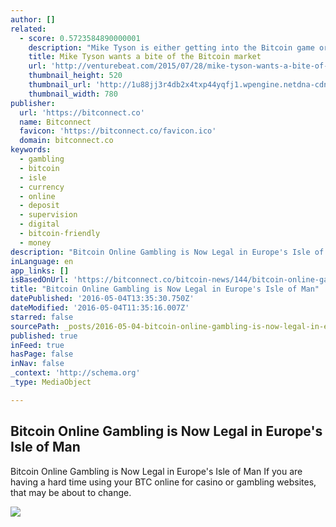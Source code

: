 ```yaml
---
author: []
related:
  - score: 0.5723584890000001
    description: "Mike Tyson is either getting into the Bitcoin game or is getting scammed out of a bunch of money. Tyson, a former heavyweight boxing world champion, tweeted a link this weekend to a website with the best URL you'll see all year: Coming soon... http://t.co/Blf592VtUW ... Changing the way we get change."
    title: Mike Tyson wants a bite of the Bitcoin market
    url: 'http://venturebeat.com/2015/07/28/mike-tyson-wants-a-bite-of-the-bitcoin-market/'
    thumbnail_height: 520
    thumbnail_url: 'http://1u88jj3r4db2x4txp44yqfj1.wpengine.netdna-cdn.com/wp-content/uploads/2015/07/tyson-780x520.jpg'
    thumbnail_width: 780
publisher:
  url: 'https://bitconnect.co'
  name: Bitconnect
  favicon: 'https://bitconnect.co/favicon.ico'
  domain: bitconnect.co
keywords:
  - gambling
  - bitcoin
  - isle
  - currency
  - online
  - deposit
  - supervision
  - digital
  - bitcoin-friendly
  - money
description: "Bitcoin Online Gambling is Now Legal in Europe's Isle of Man If you are having a hard time using your BTC online for casino or gambling websites, that may be about to change."
inLanguage: en
app_links: []
isBasedOnUrl: 'https://bitconnect.co/bitcoin-news/144/bitcoin-online-gambling-is-now-legal-in-europes-isle-of-man/'
title: "Bitcoin Online Gambling is Now Legal in Europe's Isle of Man"
datePublished: '2016-05-04T13:35:30.750Z'
dateModified: '2016-05-04T11:35:16.007Z'
starred: false
sourcePath: _posts/2016-05-04-bitcoin-online-gambling-is-now-legal-in-europes-isle-of-man.md
published: true
inFeed: true
hasPage: false
inNav: false
_context: 'http://schema.org'
_type: MediaObject

---
```

<article style=""><h1>Bitcoin Online Gambling is Now Legal in Europe's Isle of Man</h1><p>Bitcoin Online Gambling is Now Legal in Europe's Isle of Man If you are having a hard time using your BTC online for casino or gambling websites, that may be about to change.</p><img src="https://www.bitconnect.co/upload/image/bit_coin_new/Bitcoin%20Online%20Gambling.jpg" /></article>